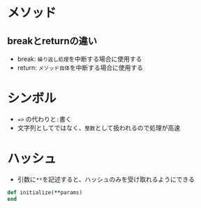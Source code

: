 # メソッド
## breakとreturnの違い
- break: `繰り返し処理`を中断する場合に使用する
- return: `メソッド自体`を中断する場合に使用する
# シンボル
- `=>` の代わりと`:`書く
- 文字列としてではなく、`整数`として扱われるので処理が高速
# ハッシュ
- 引数に`**`を記述すると、ハッシュのみを受け取れるようにできる
```ruby
def initialize(**params)
end
```